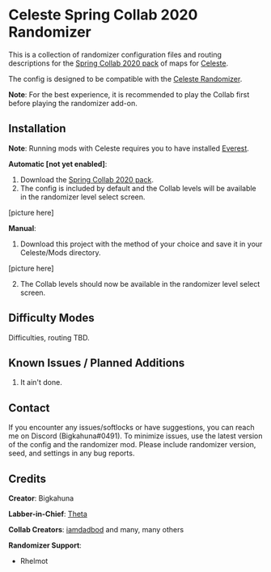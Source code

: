 Celeste Spring Collab 2020 Randomizer
==========================

This is a collection of randomizer configuration files and routing descriptions for the [Spring Collab 2020 pack](https://gamebanana.com/maps/211745) of maps for [Celeste](http://www.celestegame.com/). 

The config is designed to be compatible with the [Celeste Randomizer](https://github.com/rhelmot/CelesteRandomizer).

**Note**: For the best experience, it is recommended to play the Collab first before playing the randomizer add-on.

Installation
------------
**Note**: Running mods with Celeste requires you to have installed [Everest](https://everestapi.github.io/).

**Automatic [not yet enabled]**:
1. Download the [Spring Collab 2020 pack](https://gamebanana.com/maps/211745).
2. The config is included by default and the Collab levels will be available in the randomizer level select screen.

[picture here]

**Manual**:
1. Download this project with the method of your choice and save it in your Celeste/Mods directory.

[picture here]

2. The Collab levels should now be available in the randomizer level select screen.


Difficulty Modes
----------------

Difficulties, routing TBD.


Known Issues / Planned Additions
--------------------------------
1. It ain't done.


Contact
-------

If you encounter any issues/softlocks or have suggestions, you can reach me on Discord (Bigkahuna#0491). To minimize issues, use the latest version of the config and the randomizer mod. Please include randomizer version, seed, and settings in any bug reports.


Credits
-------

**Creator**: Bigkahuna

**Labber-in-Chief**: [Theta](https://www.twitch.tv/thetagc)

**Collab Creators**: [iamdadbod](https://www.youtube.com/channel/UCJgWALfIzTO3cS1Xy2xwXnA) and many, many others

**Randomizer Support**:
* Rhelmot

